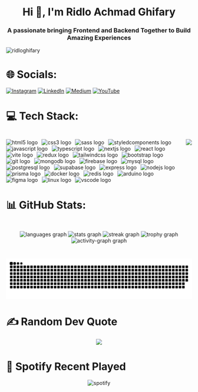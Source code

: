 <h1 align="center">Hi 👋, I'm Ridlo Achmad Ghifary</h1>
<h3 align="center">
A passionate bringing Frontend and Backend Together to Build Amazing
Experiences
</h3>

<p align="left">
<img
src="https://komarev.com/ghpvc/?username=ridloghifary&label=Profile%20views&color=0e75b6&style=flat"
alt="ridloghifary" />
</p>

# 🌐 Socials:
[![Instagram](https://img.shields.io/badge/Instagram-%23E4405F.svg?logo=Instagram&logoColor=white)](https://instagram.com/rdllghifary_) [![LinkedIn](https://img.shields.io/badge/LinkedIn-%230077B5.svg?logo=linkedin&logoColor=white)](https://linkedin.com/in/ridlo-ghifary) [![Medium](https://img.shields.io/badge/Medium-12100E?logo=medium&logoColor=white)](https://medium.com/@ridloghfry) [![YouTube](https://img.shields.io/badge/YouTube-%23FF0000.svg?logo=YouTube&logoColor=white)](https://youtube.com/channel/UCGZAqA5h1BLf-wF5FdaoijA) 

# 💻 Tech Stack:
<br clear="both">

<div align="left">
  <img align="right" height="250" src="https://img1.picmix.com/output/stamp/normal/9/9/1/5/1585199_1d7b0.gif"  />
  
  <img src="https://skillicons.dev/icons?i=html" height="50" alt="html5 logo"  />
  <img width="3" />
  <img src="https://skillicons.dev/icons?i=css" height="50" alt="css3 logo"  />
  <img width="3" />
  <img src="https://skillicons.dev/icons?i=sass" height="50" alt="sass logo"  />
  <img width="3" />
  <img src="https://skillicons.dev/icons?i=styledcomponents" height="50" alt="styledcomponents logo"  />
  <img width="3" />
  <img src="https://skillicons.dev/icons?i=js" height="50" alt="javascript logo"  />
  <img width="3" />
  <img src="https://skillicons.dev/icons?i=ts" height="50" alt="typescript logo"  />
  <img width="3" />
  <img src="https://skillicons.dev/icons?i=nextjs" height="50" alt="nextjs logo"  />
  <img width="3" />
  <img src="https://skillicons.dev/icons?i=react" height="50" alt="react logo"  />
  <img width="3" />
  <img src="https://skillicons.dev/icons?i=vite" height="50" alt="vite logo"  />
  <img width="3" />
  <img src="https://skillicons.dev/icons?i=redux" height="50" alt="redux logo"  />
  <img width="3" />
  <img src="https://skillicons.dev/icons?i=tailwind" height="50" alt="tailwindcss logo"  />
  <img width="3" />
  <img src="https://skillicons.dev/icons?i=bootstrap" height="50" alt="bootstrap logo"  />
  <img width="3" />
  <img src="https://skillicons.dev/icons?i=git" height="50" alt="git logo"  />
  <img width="3" />
  <img src="https://skillicons.dev/icons?i=mongodb" height="50" alt="mongodb logo"  />
  <img width="3" />
  <img src="https://skillicons.dev/icons?i=firebase" height="50" alt="firebase logo"  />
  <img width="3" />
  <img src="https://skillicons.dev/icons?i=mysql" height="50" alt="mysql logo"  />
  <img width="3" />
  <img src="https://skillicons.dev/icons?i=postgres" height="50" alt="postgresql logo"  />
  <img width="3" />
  <img src="https://skillicons.dev/icons?i=supabase" height="50" alt="supabase logo"  />
  <img width="3" />
  <img src="https://skillicons.dev/icons?i=express" height="50" alt="express logo"  />
  <img width="3" />
  <img src="https://skillicons.dev/icons?i=nodejs" height="50" alt="nodejs logo"  />
  <img width="3" />
  <img src="https://skillicons.dev/icons?i=prisma" height="50" alt="prisma logo"  />
  <img width="3" />
  <img src="https://skillicons.dev/icons?i=docker" height="50" alt="docker logo"  />
  <img width="3" />
  <img src="https://skillicons.dev/icons?i=redis" height="50" alt="redis logo"  />
  <img width="3" />
  <img src="https://skillicons.dev/icons?i=arduino" height="50" alt="arduino logo"  />
  <img width="3" />
  <img src="https://skillicons.dev/icons?i=figma" height="50" alt="figma logo"  />
  <img width="3" />
  <img src="https://skillicons.dev/icons?i=linux" height="50" alt="linux logo"  />
  <img width="3" />
  <img src="https://skillicons.dev/icons?i=vscode" height="50" alt="vscode logo"  />
</div>

###

# 📊 GitHub Stats:
<br clear="both">

<div align="center">
  <img src="https://github-readme-stats.vercel.app/api/top-langs?username=RidloGhifary&locale=en&hide_title=false&layout=compact&card_width=320&langs_count=8&theme=dark&hide_border=false&order=2" height="150" alt="languages graph"  />
  <img src="https://github-readme-stats.vercel.app/api?username=RidloGhifary&hide_title=false&hide_rank=false&show_icons=true&include_all_commits=true&count_private=true&disable_animations=false&theme=dark&locale=en&hide_border=false&order=1" height="150" alt="stats graph"  />
  <img src="https://streak-stats.demolab.com?user=RidloGhifary&locale=en&mode=daily&theme=dark&hide_border=false&border_radius=5&order=3" height="150" alt="streak graph"  />
  <img src="https://github-profile-trophy.vercel.app?username=RidloGhifary&theme=flat&column=-1&row=1&margin-w=5&margin-h=5&no-bg=false&no-frame=true&order=4" height="150" alt="trophy graph"  />
  <img src="https://github-readme-activity-graph.vercel.app/graph?username=RidloGhifary&radius=16&theme=react&area=true&order=5" height="300" alt="activity-graph graph"  />
</div>

###

<br clear="both">

<img src="https://raw.githubusercontent.com/RidloGhifary/RidloGhifary/output/snake.svg" alt="Snake animation" />

###

# ✍️ Random Dev Quote
<div align="center">
<img src="https://quotes-github-readme.vercel.app/api?type=horizontal&theme=dark"/>
</div>

# 🎵 Spotify Recent Played
<div align="center">
  <img src="https://spotify-recently-played-readme.vercel.app/api?user=31peu7i5hf6sjrb5xvssclhai5ly&unique=true&width=1000&count=3" alt="spotify"/>
</div>
